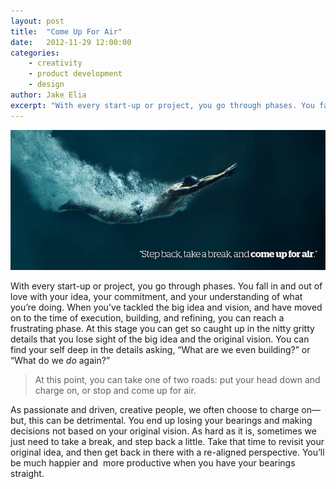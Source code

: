 ```yaml
---
layout: post
title:  "Come Up For Air"
date:   2012-11-29 12:00:00
categories:
    - creativity
    - product development
    - design
author: Jake Elia
excerpt: "With every start-up or project, you go through phases. You fall in and out of love with your idea, your commitment, and your understanding of what you’re doing. When you’ve tackled the big idea and vision, and have moved on to the time of execution, building, and refining, you can reach a frustrating phase."
---
```


![Come Up For Air](/images/posts/come-up-for-air.jpg)

With every start-up or project, you go through phases. You fall in and out of love with your idea, your commitment, and your understanding of what you’re doing. When you’ve tackled the big idea and vision, and have moved on to the time of execution, building, and refining, you can reach a frustrating phase. At this stage you can get so caught up in the nitty gritty details that you lose sight of the big idea and the original vision. You can find your self deep in the details asking, “What are we even building?” or “What do we _do_ again?”

> At this point, you can take one of two roads: put your head down and charge on, or stop and come up for air.

As passionate and driven, creative people, we often choose to charge on—but, this can be detrimental. You end up losing your bearings and making decisions not based on your original vision. As hard as it is, sometimes we just need to take a break, and step back a little. Take that time to revisit your original idea, and then get back in there with a re-aligned perspective. You’ll be much happier and  more productive when you have your bearings straight.

 